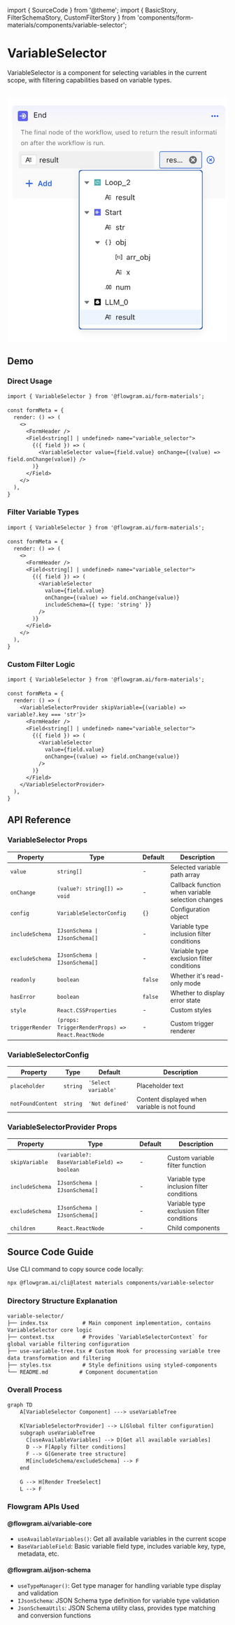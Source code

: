 import { SourceCode } from '@theme';
import { BasicStory, FilterSchemaStory, CustomFilterStory } from 'components/form-materials/components/variable-selector';

# VariableSelector

VariableSelector is a component for selecting variables in the current scope, with filtering capabilities based on variable types.

<br />

<div>
  <img loading="lazy" src="/materials/variable-selector.png" alt="VariableSelector Component" style={{ width: '50%' }} />
</div>

## Demo

### Direct Usage

<BasicStory />

```tsx pure title="form-meta.tsx"
import { VariableSelector } from '@flowgram.ai/form-materials';

const formMeta = {
  render: () => (
    <>
      <FormHeader />
      <Field<string[] | undefined> name="variable_selector">
        {({ field }) => (
          <VariableSelector value={field.value} onChange={(value) => field.onChange(value)} />
        )}
      </Field>
    </>
  ),
}
```

### Filter Variable Types

<FilterSchemaStory />

```tsx pure title="form-meta.tsx"
import { VariableSelector } from '@flowgram.ai/form-materials';

const formMeta = {
  render: () => (
    <>
      <FormHeader />
      <Field<string[] | undefined> name="variable_selector">
        {({ field }) => (
          <VariableSelector
            value={field.value}
            onChange={(value) => field.onChange(value)}
            includeSchema={{ type: 'string' }}
          />
        )}
      </Field>
    </>
  ),
}
```

### Custom Filter Logic

<CustomFilterStory />

```tsx pure title="form-meta.tsx"
import { VariableSelector } from '@flowgram.ai/form-materials';

const formMeta = {
  render: () => (
    <VariableSelectorProvider skipVariable={(variable) => variable?.key === 'str'}>
      <FormHeader />
      <Field<string[] | undefined> name="variable_selector">
        {({ field }) => (
          <VariableSelector
            value={field.value}
            onChange={(value) => field.onChange(value)}
          />
        )}
      </Field>
    </VariableSelectorProvider>
  ),
}
```

## API Reference

### VariableSelector Props

| Property | Type | Default | Description |
|----------|------|---------|-------------|
| `value` | `string[]` | - | Selected variable path array |
| `onChange` | `(value?: string[]) => void` | - | Callback function when variable selection changes |
| `config` | `VariableSelectorConfig` | `{}` | Configuration object |
| `includeSchema` | `IJsonSchema \| IJsonSchema[]` | - | Variable type inclusion filter conditions |
| `excludeSchema` | `IJsonSchema \| IJsonSchema[]` | - | Variable type exclusion filter conditions |
| `readonly` | `boolean` | `false` | Whether it's read-only mode |
| `hasError` | `boolean` | `false` | Whether to display error state |
| `style` | `React.CSSProperties` | - | Custom styles |
| `triggerRender` | `(props: TriggerRenderProps) => React.ReactNode` | - | Custom trigger renderer |

### VariableSelectorConfig

| Property | Type | Default | Description |
|----------|------|---------|-------------|
| `placeholder` | `string` | `'Select variable'` | Placeholder text |
| `notFoundContent` | `string` | `'Not defined'` | Content displayed when variable is not found |

### VariableSelectorProvider Props

| Property | Type | Default | Description |
|----------|------|---------|-------------|
| `skipVariable` | `(variable?: BaseVariableField) => boolean` | - | Custom variable filter function |
| `includeSchema` | `IJsonSchema \| IJsonSchema[]` | - | Variable type inclusion filter conditions |
| `excludeSchema` | `IJsonSchema \| IJsonSchema[]` | - | Variable type exclusion filter conditions |
| `children` | `React.ReactNode` | - | Child components |

## Source Code Guide

<SourceCode href="https://github.com/bytedance/flowgram.ai/tree/main/packages/materials/form-materials/src/components/variable-selector" />

Use CLI command to copy source code locally:

```bash
npx @flowgram.ai/cli@latest materials components/variable-selector
```

### Directory Structure Explanation

```
variable-selector/
├── index.tsx           # Main component implementation, contains VariableSelector core logic
├── context.tsx         # Provides `VariableSelectorContext` for global variable filtering configuration
├── use-variable-tree.tsx # Custom Hook for processing variable tree data transformation and filtering
├── styles.tsx          # Style definitions using styled-components
└── README.md          # Component documentation
```

### Overall Process

```mermaid
graph TD
    A[VariableSelector Component] ---> useVariableTree

    K[VariableSelectorProvider] --> L[Global filter configuration]
    subgraph useVariableTree
      C[useAvailableVariables] --> D[Get all available variables]
      D --> F[Apply filter conditions]
      F --> G[Generate tree structure]
      M[includeSchema/excludeSchema] --> F
    end

    G --> H[Render TreeSelect]
    L --> F
```

### Flowgram APIs Used

#### @flowgram.ai/variable-core

* `useAvailableVariables()`: Get all available variables in the current scope
* `BaseVariableField`: Basic variable field type, includes variable key, type, metadata, etc.

#### @flowgram.ai/json-schema

* `useTypeManager()`: Get type manager for handling variable type display and validation
* `IJsonSchema`: JSON Schema type definition for variable type validation
* `JsonSchemaUtils`: JSON Schema utility class, provides type matching and conversion functions
